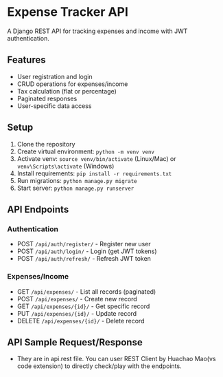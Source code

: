 # Expense Tracker API

A Django REST API for tracking expenses and income with JWT authentication.

## Features

- User registration and login
- CRUD operations for expenses/income
- Tax calculation (flat or percentage)
- Paginated responses
- User-specific data access

## Setup

1. Clone the repository
2. Create virtual environment: `python -m venv venv`
3. Activate venv: `source venv/bin/activate` (Linux/Mac) or `venv\Scripts\activate` (Windows)
4. Install requirements: `pip install -r requirements.txt`
5. Run migrations: `python manage.py migrate`
6. Start server: `python manage.py runserver`

## API Endpoints

### Authentication

- POST `/api/auth/register/` - Register new user
- POST `/api/auth/login/` - Login (get JWT tokens)
- POST `/api/auth/refresh/` - Refresh JWT token

### Expenses/Income

- GET `/api/expenses/` - List all records (paginated)
- POST `/api/expenses/` - Create new record
- GET `/api/expenses/{id}/` - Get specific record
- PUT `/api/expenses/{id}/` - Update record
- DELETE `/api/expenses/{id}/` - Delete record

## API Sample Request/Response

- They are in api.rest file. You can user REST Client by Huachao Mao(vs code extension) to directly check/play with the endpoints.

